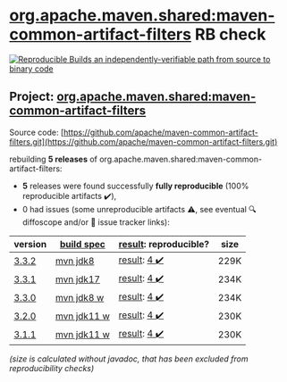 [org.apache.maven.shared:maven-common-artifact-filters](https://central.sonatype.com/artifact/org.apache.maven.shared/maven-common-artifact-filters/versions) RB check
=======

[![Reproducible Builds](https://reproducible-builds.org/images/logos/rb.svg) an independently-verifiable path from source to binary code](https://reproducible-builds.org/)

## Project: [org.apache.maven.shared:maven-common-artifact-filters](https://central.sonatype.com/artifact/org.apache.maven.shared/maven-common-artifact-filters/versions)

Source code: [https://github.com/apache/maven-common-artifact-filters.git](https://github.com/apache/maven-common-artifact-filters.git)

rebuilding **5 releases** of org.apache.maven.shared:maven-common-artifact-filters:
- **5** releases were found successfully **fully reproducible** (100% reproducible artifacts :heavy_check_mark:),
- 0 had issues (some unreproducible artifacts :warning:, see eventual :mag: diffoscope and/or :memo: issue tracker links):

| version | [build spec](/BUILDSPEC.md) | [result](https://reproducible-builds.org/docs/jvm/): reproducible? | size |
| -- | --------- | ------ | -- |
| [3.3.2](https://search.maven.org/artifact/org.apache.maven.shared/maven-common-artifact-filters/3.3.2/pom) | [mvn jdk8](maven-common-artifact-filters-3.3.2.buildspec) | [result](maven-common-artifact-filters-3.3.2.buildinfo): [4 :heavy_check_mark: ](maven-common-artifact-filters-3.3.2.buildcompare) | 229K |
| [3.3.1](https://search.maven.org/artifact/org.apache.maven.shared/maven-common-artifact-filters/3.3.1/pom) | [mvn jdk17](maven-common-artifact-filters-3.3.1.buildspec) | [result](maven-common-artifact-filters-3.3.1.buildinfo): [4 :heavy_check_mark: ](maven-common-artifact-filters-3.3.1.buildcompare) | 234K |
| [3.3.0](https://search.maven.org/artifact/org.apache.maven.shared/maven-common-artifact-filters/3.3.0/pom) | [mvn jdk8 w](maven-common-artifact-filters-3.3.0.buildspec) | [result](maven-common-artifact-filters-3.3.0.buildinfo): [4 :heavy_check_mark: ](maven-common-artifact-filters-3.3.0.buildcompare) | 234K |
| [3.2.0](https://search.maven.org/artifact/org.apache.maven.shared/maven-common-artifact-filters/3.2.0/pom) | [mvn jdk11 w](maven-common-artifact-filters-3.2.0.buildspec) | [result](maven-common-artifact-filters-3.2.0.buildinfo): [4 :heavy_check_mark: ](maven-common-artifact-filters-3.2.0.buildcompare) | 230K |
| [3.1.1](https://search.maven.org/artifact/org.apache.maven.shared/maven-common-artifact-filters/3.1.1/pom) | [mvn jdk11 w](maven-common-artifact-filters-3.1.1.buildspec) | [result](maven-common-artifact-filters-3.1.1.buildinfo): [4 :heavy_check_mark: ](maven-common-artifact-filters-3.1.1.buildcompare) | 230K |

<i>(size is calculated without javadoc, that has been excluded from reproducibility checks)</i>
